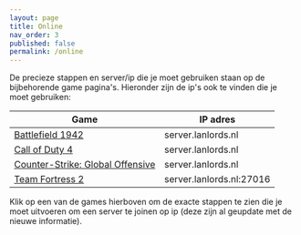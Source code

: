 ```yaml
---
layout: page
title: Online
nav_order: 3
published: false
permalink: /online
---
```


De precieze stappen en server/ip die je moet gebruiken staan op de bijbehorende
game pagina's. Hieronder zijn de ip's ook te vinden die je moet gebruiken:

| Game                                             | IP adres                  |
|--------------------------------------------------|---------------------------|
| [Battlefield 1942](games/bf1942)                 | server.lanlords.nl        |
| [Call of Duty 4](games/cod4)                     | server.lanlords.nl        |
| [Counter-Strike: Global Offensive](games/csgo)   | server.lanlords.nl        |
| [Team Fortress 2](games/tf2)                     | server.lanlords.nl:27016  |

Klik op een van de games hierboven om de exacte stappen te zien die je moet
uitvoeren om een server te joinen op ip (deze zijn al geupdate met de nieuwe
informatie).
